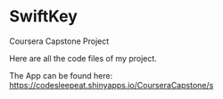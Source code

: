 # SwiftKey
Coursera Capstone Project


Here are all the code files of my project.

The App can be found here: https://codesleepeat.shinyapps.io/CourseraCapstone/s
